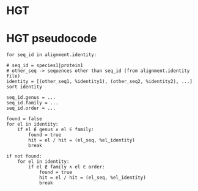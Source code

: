 # HGT
# HGT pseudocode 

    for seq_id in alignment.identity:

	# seq_id = species1|protein1
	# other_seq -> sequences other than seq_id (from alignment.identity file)
	identity = [(other_seq1, %identity1), (other_seq2, %identity2), ...]
	sort identity

	seq_id.genus = ...
	seq_id.family = ...
	seq_id.order = ...

	found = false
	for el in identity:
		if el ∉ genus ∧ el ∈ family:
			found = true
			hit = el / hit = (el_seq, %el_identity)
			break

	if not found:
		for el in identity:
			if el ∉ family ∧ el ∈ order:
				found = true
				hit = el / hit = (el_seq, %el_identity)
				break
